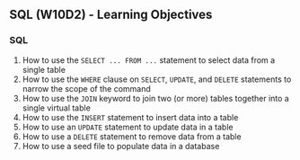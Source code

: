 ## SQL (W10D2) - Learning Objectives

### SQL
1. How to use the `SELECT ... FROM ...` statement to select data from a single table
2. How to use the `WHERE` clause on `SELECT`, `UPDATE`, and `DELETE` statements to narrow the scope of the command
3. How to use the `JOIN` keyword to join two (or more) tables together into a single virtual table
4. How to use the `INSERT` statement to insert data into a table
5. How to use an `UPDATE` statement to update data in a table
6. How to use a `DELETE` statement to remove data from a table
7. How to use a seed file to populate data in a database
